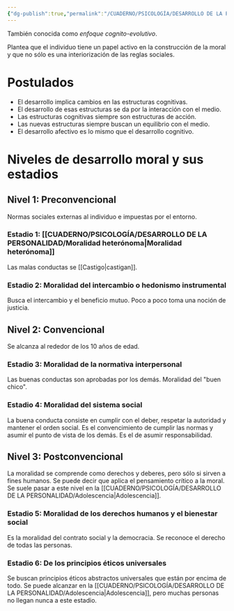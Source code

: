 ```yaml
---
{"dg-publish":true,"permalink":"/CUADERNO/PSICOLOGÍA/DESARROLLO DE LA PERSONALIDAD/Moral de Kohlberg/"}
---
```


También conocida como *enfoque cognito-evolutivo*.

Plantea que el individuo tiene un papel activo en la construcción de la moral y que no sólo es una interiorización de las reglas sociales.

# Postulados
- El desarrollo implica cambios en las estructuras cognitivas.
- El desarrollo de esas estructuras se da por la interacción con el medio.
- Las estructuras cognitivas siempre son estructuras de acción.
- Las nuevas estructuras siempre buscan un equilibrio con el medio.
- El desarrollo afectivo es lo mismo que el desarrollo cognitivo.

# Niveles de desarrollo moral y sus estadios
## Nivel 1: Preconvencional
Normas sociales externas al individuo e impuestas por el entorno.
### Estadio 1: [[CUADERNO/PSICOLOGÍA/DESARROLLO DE LA PERSONALIDAD/Moralidad heterónoma\|Moralidad heterónoma]]
Las malas conductas se [[Castigo\|castigan]].
### Estadio 2: Moralidad del intercambio o hedonismo instrumental
Busca el intercambio y el beneficio mutuo. Poco a poco toma una noción de justicia.
## Nivel 2: Convencional
Se alcanza al rededor de los 10 años de edad.
### Estadio 3: Moralidad de la normativa interpersonal
Las buenas conductas son aprobadas por los demás. Moralidad del "buen chico".
### Estadio 4: Moralidad del sistema social
La buena conducta consiste en cumplir con el deber, respetar la autoridad y mantener el orden social. Es el convencimiento de cumplir las normas y asumir el punto de vista de los demás. Es el de asumir responsabilidad.
## Nivel 3: Postconvencional
La moralidad se comprende como derechos y deberes, pero sólo si sirven a fines humanos. Se puede decir que aplica el pensamiento crítico a la moral. Se suele pasar a este nivel en la [[CUADERNO/PSICOLOGÍA/DESARROLLO DE LA PERSONALIDAD/Adolescencia\|Adolescencia]].
### Estadio 5: Moralidad de los derechos humanos y el bienestar social
Es la moralidad del contrato social y la democracia. Se reconoce el derecho de todas las personas.
### Estadio 6: De los principios éticos universales
Se buscan principios éticos abstractos universales que están por encima de todo. Se puede alcanzar en la [[CUADERNO/PSICOLOGÍA/DESARROLLO DE LA PERSONALIDAD/Adolescencia\|Adolescencia]], pero muchas personas no llegan nunca a este estadio.